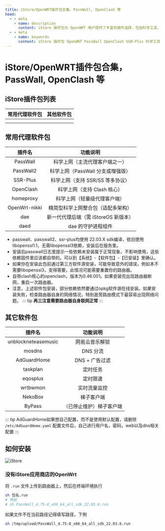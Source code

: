 ```yaml
---
title: iStore/OpenWRT插件包合集，PassWall, OpenClash 等
head:
  - - meta
    - name: description
      content: iStore 插件包为 OpenWRT 用户提供了丰富的插件选择，包括科学工具、DNS 拦截、内网穿透等功能插件，帮助优化网络使用体验。
  - - meta
    - name: keywords
      content: iStore 插件包 OpenWRT PassWall OpenClash SSR-Plus 科学工具 DNS 拦截 网络优化
---
```


# iStore/OpenWRT插件包合集，PassWall, OpenClash 等

## iStore插件包列表

|                                                常用代理软件包                                                |                                                      其他软件包                                                       |
| :----------------------------------------------------------------------------------------------------------: | :-------------------------------------------------------------------------------------------------------------------: |
|    <Pill name="适用于 22.03 版本" link="https://github.com/bcseputetto/Are-u-ok/releases/tag/iStoreOS" />    |    <Pill name="适用于 22.03 版本" link="https://github.com/bcseputetto/Are-u-ok/blob/master/packages/README.md" />    |
| <Pill name="适用于 24.10 版本" link="https://github.com/bcseputetto/Are-u-ok/releases/tag/iStoreOS_24.10" /> | <Pill name="适用于 24.10 版本" link="https://github.com/bcseputetto/Are-u-ok/blob/master/packages_24.10/README.md" /> |

## 常用代理软件包

|    插件名     |               功能说明               |
| :-----------: | :----------------------------------: |
|   PassWall    |    科学上网（主流代理客户端之一）    |
|   PassWall2   |  科学上网（PassWall 分支或增强版）   |
|   SSR-Plus    |   科学上网（支持 SSR/SS 等多协议）   |
|   OpenClash   |     科学上网（支持 Clash 核心）      |
|   homeproxy   |     科学上网（轻量级代理客户端）     |
| OpenWrt-nikki |  精简型科学上网整合包（适配多架构）  |
|      dae      | 新一代代理后端（需 iStoreOS 新版本） |
|     daed      |          dae 的守护进程组件          |

- passwall、passwall2、ssr-plus均使用 22.03.X sdk编译，依旧使用libopenssl1.1，无需libopenssl3依赖，安装后在服务里。
- 安装后passwall日志里提示一些依赖未安装属于正常现象，不影响使用，这些依赖固件里应该都自带的。可以到【系统】-【软件包】-【已安装】里确认。
- 如果你在安装此包前通过第三方软件源安装，可能导致意外的错误，例如本不需要libopenssl3，变得需要，此情况可能需要重置你的路由器。
- 自带clash核心的openclash，版本为0.46.001。如果安装完出现路由器断网，重启一次路由器。
- 注意，上述软件包安装，部分依赖依然要通过opkg软件源在线安装。如果安装失败，检查路由器自身的网络情况，特别是旁路由模式下最容易出现网络问题。
  ::: tip
  **再三注意需要路由器自身联网正常**
  :::

## 其它软件包

|       插件名        |         功能说明         |
| :-----------------: | :----------------------: |
| unblockneteasemusic |      网易云音乐解锁      |
|       mosdns        |         DNS 分流         |
|     AdGuardHome     |      DNS + 广告过滤      |
|      taskplan       |         定时任务         |
|      eqosplus       |         定时限速         |
|      wrtbwmon       |       实时流量监控       |
|       NekoBox       |        梯子客户端        |
|       ByPass        | （已停止维护）梯子客户端 |

::: tip
AdGuardHome如果想自己配置，而不是使用默认配置，请删除 `/etc/AdGuardHome.yaml` 配置文件后，自己进行用户名，密码，web以及dns相关配置
:::

## 如何安装

![iStore](https://i.theojs.cn/docs/68747470733a2f2f63646e2e6a7364656c6976722e6e65742f67682f41554b393532372f4172652d752d6f6b406d61737465722f617070732f696e7374616c6c2e706e67 '下载后，来到iStore应用商店页面，点击手动安装，点击选择上传或者直接拖放文件')

### 没有iStore应用商店的OpenWrt

将 `.run` 文件上传到路由器上，然后在终端环境执行

```sh
sh 包名.run
# 例如
# sh PassWall_4.75-8_x86_64_all_sdk_22.03.6.run
```

如果文件不在当前路径记得填写路径，下例

```sh
sh /tmp/upload/PassWall_4.75-8_x86_64_all_sdk_22.03.6.run
```
